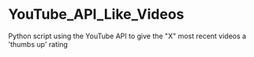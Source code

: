 # YouTube_API_Like_Videos
Python script using the YouTube API to give the "X" most recent videos a 'thumbs up' rating
